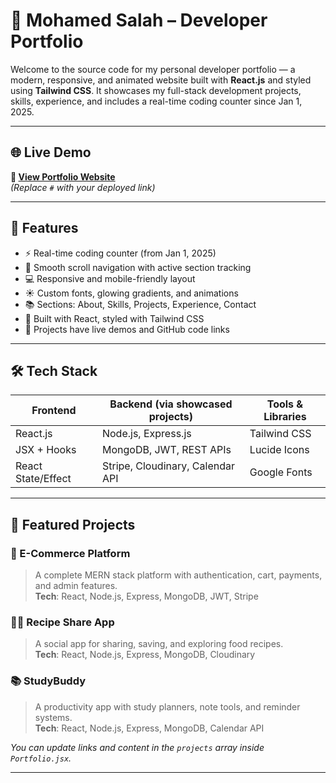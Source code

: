 # 🧠 Mohamed Salah – Developer Portfolio

Welcome to the source code for my personal developer portfolio — a modern, responsive, and animated website built with **React.js** and styled using **Tailwind CSS**. It showcases my full-stack development projects, skills, experience, and includes a real-time coding counter since Jan 1, 2025.

---

## 🌐 Live Demo

**🔗 [View Portfolio Website](www.mohamedsalah.dev)**  
_(Replace `#` with your deployed link)_

---

## 🚀 Features

- ⚡ Real-time coding counter (from Jan 1, 2025)
- 🎯 Smooth scroll navigation with active section tracking
- 💻 Responsive and mobile-friendly layout
- ☀️ Custom fonts, glowing gradients, and animations
- 📚 Sections: About, Skills, Projects, Experience, Contact
- 🧩 Built with React, styled with Tailwind CSS
- 🔗 Projects have live demos and GitHub code links

---

## 🛠️ Tech Stack

| Frontend           | Backend (via showcased projects) | Tools & Libraries |
| ------------------ | -------------------------------- | ----------------- |
| React.js           | Node.js, Express.js              | Tailwind CSS      |
| JSX + Hooks        | MongoDB, JWT, REST APIs          | Lucide Icons      |
| React State/Effect | Stripe, Cloudinary, Calendar API | Google Fonts      |

---

## 🧪 Featured Projects

### 🛒 E-Commerce Platform

> A complete MERN stack platform with authentication, cart, payments, and admin features.  
> **Tech**: React, Node.js, Express, MongoDB, JWT, Stripe

### 🧑‍🍳 Recipe Share App

> A social app for sharing, saving, and exploring food recipes.  
> **Tech**: React, Node.js, Express, MongoDB, Cloudinary

### 📚 StudyBuddy

> A productivity app with study planners, note tools, and reminder systems.  
> **Tech**: React, Node.js, Express, MongoDB, Calendar API

_You can update links and content in the `projects` array inside `Portfolio.jsx`._

---
